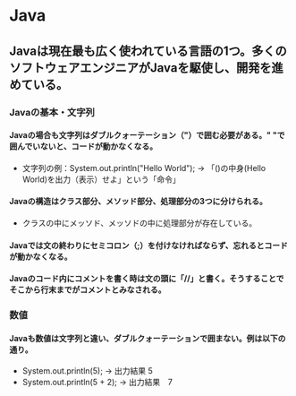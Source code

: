 # Java
## Javaは現在最も広く使われている言語の1つ。多くのソフトウェアエンジニアがJavaを駆使し、開発を進めている。
### Javaの基本・文字列
#### Javaの場合も文字列はダブルクォーテーション（"）で囲む必要がある。" "で囲んでいないと、コードが動かなくなる。
* 文字列の例：System.out.println("Hello World"); → 「()の中身(Hello World)を出力（表示）せよ」という「命令」
#### Javaの構造はクラス部分、メソッド部分、処理部分の3つに分けられる。
* クラスの中にメッソド、メッソドの中に処理部分が存在している。
#### Javaでは文の終わりにセミコロン（;）を付けなければならず、忘れるとコードが動かなくなる。
#### Javaのコード内にコメントを書く時は文の頭に「//」と書く。そうすることでそこから行末までがコメントとみなされる。
### 数値
#### Javaも数値は文字列と違い、ダブルクォーテーションで囲まない。例は以下の通り。
* System.out.println(5); → 出力結果 5
* System.out.println(5 + 2); → 出力結果　7
